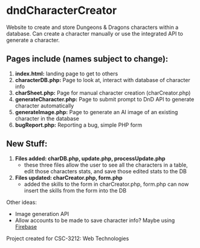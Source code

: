 # dndCharacterCreator
Website to create and store Dungeons &amp; Dragons characters within a database. Can create a character manually or use the integrated API to generate a character.

## Pages include (names subject to change):
1. <strong>index.html:</strong> landing page to get to others
2. <strong>characterDB.php:</strong> Page to look at, interact with database of character info
3. <strong>charSheet.php:</strong> Page for manual character creation (charCreator.php)
4. <strong>generateCharacter.php:</strong> Page to submit prompt to DnD API to generate character automatically
5. <strong>generateImage.php:</strong> Page to generate an AI image of an existing character in the database
6. <strong>bugReport.php:</strong> Reporting a bug, simple PHP form

## New Stuff:
1. <strong>Files added: charDB.php, update.php, processUpdate.php</strong>
   - these three files allow the user to see all the characters in a table, edit those characters stats, and save those edited stats to the DB
2. <strong>Files updated: charCreator.php, form.php</strong>
   - added the skills to the form in charCreator.php, form.php can now insert the skills from the form into the DB

Other ideas:
- Image generation API
- Allow accounts to be made to save character info? Maybe using [Firebase](https://firebase.google.com)

Project created for CSC-3212: Web Technologies
